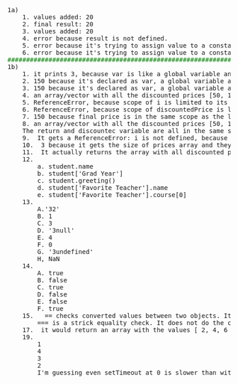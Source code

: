 <pre>
1a)   
    1. values added: 20  
    2. final result: 20  
    3. values added: 20  
    4. error because result is not defined.  
    5. error because it's trying to assign value to a constant variable in the line above so this line won't even execute
    6. error because it's trying to assign value to a constant variable in the line above so this line won't even execute
<span style="color:green">############################################################################</span>
1b)
    1. it prints 3, because var is like a global variable and i incremented 3 times as the array's size is 3
    2. 150 because it's declared as var, a global variable and 150 was the last value updated
    3. 150 because it's declared as var, a global variable and 150 was the last value updated
    4. an array/vector with all the discounted prices [50, 100, 150] because discounted pushes all the discounted prices as they're caculated.
    5. ReferenceError, because scope of i is limited to its own code block
    6. ReferenceError, because scope of discountedPrice is limited to its own code block
    7. 150 because final price is in the same scope as the log function. And 150 was the last value finalprice got updated.
    8. an array/vector with all the discounted prices [50, 100, 150] because discounted pushes all the discounted prices as they're caculated.
    The return and discountec variable are all in the same scope.
    9.  It gets a ReferenceError: i is not defined, because i's scope is limited to the for loop.
    10.  3 because it gets the size of prices array and they're in the same scope of code block.
    11.  It actually returns the array with all discounted prices [50, 100, 150]. Honestly I am a little surprised by this because we're adding values to a constant array, but I guess that's just a feature of javascript. Const stores a reference, so we can add to it but not re-assignment or re-declare.
    12.  
        a. student.name
        b. student['Grad Year']
        c. student.greeting()
        d. student['Favorite Teacher'].name
        e. student['Favorite Teacher'].course[0]
    13.   
        A.'32'
        B. 1
        C. 3
        D. '3null'
        E. 4
        F. 0
        G. '3undefined'
        H, NaN
    14.
        A. true
        B. false
        C. true
        D. false
        E. false
        F. true 
    15.   == checks converted values between two objects. It automatically converts both object into the same type then checks their equality.
        === is a strick equality check. It does not do the conversation when checking both objects. It's more restrictive in determining equality.
    17.  it would return an array with the values [ 2, 4, 6 ]. doSomething was passed in as variable by modifyArray, so it does not execute or need its parameter until it's called upon. The name for doSomething in modifyArray is "callback". When "calledback" is being called, contents of array is passed to calledback and it will then go to doSomething's method to be processed which is mutiplying them by 2 then returning it. The new values are stored in newArr and newArr is returned at the end.
    19. 
        1
        4
        3
        2
        I'm guessing even setTimeout at 0 is slower than without setTimeout 
</pre>


   